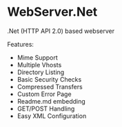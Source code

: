 # WebServer.Net
.Net (HTTP API 2.0) based webserver


Features:
- Mime Support
- Multiple Vhosts
- Directory Listing
- Basic Security Checks
- Compressed Transfers
- Custom Error Page
- Readme.md embedding
- GET/POST Handling
- Easy XML Configuration
